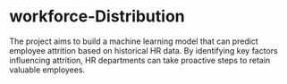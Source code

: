 # workforce-Distribution
The project aims to build a machine learning model that can predict employee attrition based on historical HR data. By identifying key factors influencing attrition, HR departments can take proactive steps to retain valuable employees.
